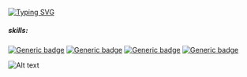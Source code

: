 [![Typing SVG](https://readme-typing-svg.herokuapp.com/?lines=hello+my+name+is;johannes&color=ffffff)](https://git.io/typing-svg)
##### skills:
[![Generic badge](https://img.shields.io/badge/html-great-4598e6.svg)](https://shields.io/)
[![Generic badge](https://img.shields.io/badge/css-great-4598e6.svg)](https://shields.io/)
[![Generic badge](https://img.shields.io/badge/js-good-4598e6.svg)](https://shields.io/)
[![Generic badge](https://img.shields.io/badge/cpp-good-4598e6.svg)](https://shields.io/)


![Alt text](https://spotify-recently-played-readme.vercel.app/api?user=johannesll&count=1≤{count}≤2)

